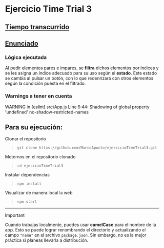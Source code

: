 # Ejercicio Time Trial 3

## [Tiempo transcurrido](https://imgur.com/a/jmUS2e2)

## [Enunciado](./ENUNCIADO.md)

### Lógica ejecutada

Al pedir elementos pares e impares, se **filtra** dichos elementos por índices y se les asigna un índice adecuado para su uso según el **estado**. Este estado se cambia al pulsar un botón, con lo que redenrizará con otros elementos según la condición puesta en el filtrado.

### Warnings a tener en cuenta

WARNING in [eslint] 
src/App.js
  Line 9:44:  Shadowing of global property 'undefined'  no-shadow-restricted-names

## Para su ejecución:

Clonar el repositorio
> `git clone https://github.com/MarcoApunto/ejercicioTimeTrial3.git`

Meternos en el repositorio clonado
> `cd ejecicioTimeTrial3`

Instalar dependencias
> `npm install`

Visualizar de manera local la web
> `npm start`

---

> [!IMPORTANT] 
> Cuando trabajas localmente, puedes usar **camelCase** para el nombre de la app. Esto se puede lograr renombrando el directorio y actualizando el campo `"name"` en el archivo `package.json`. Sin embargo, no es la mejor práctica si planeas llevarla a distribución.
